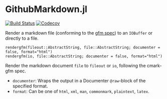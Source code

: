 # GithubMarkdown.jl

[![Build Status](https://travis-ci.com/pfitzseb/GithubMarkdown.jl.svg?branch=master)](https://travis-ci.com/pfitzseb/GithubMarkdown.jl)
[![Codecov](https://codecov.io/gh/pfitzseb/GithubMarkdown.jl/branch/master/graph/badge.svg)](https://codecov.io/gh/pfitzseb/GithubMarkdown.jl)

Render a markdown file (conforming to the [gfm spec](https://github.github.com/gfm/)) to an `IOBuffer` or directly to a file.


```
rendergfm(fileout::AbstractString, file::AbstractString; documenter = false, format="html")
rendergfm(io, file::AbstractString; documenter = false, format="html")
```

Render the markdown document `file` to `fileout` or `io`, following the cmark-gfm spec.

- `documenter`: Wraps the output in a Documenter `@raw`-block of the specified format.
- `format`: Can be one of `html`, `xml`, `man`, `commonmark`, `plaintext`, `latex`.
